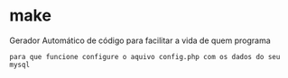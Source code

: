 make
====

Gerador Automático de código para facilitar a vida de quem programa

    para que funcione configure o aquivo config.php com os dados do seu mysql